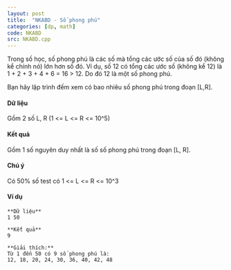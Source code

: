 ```yaml
---
layout: post
title:  "NKABD - Số phong phú"
categories: [dp, math]
code: NKABD
src: NKABD.cpp
---
```




  


Trong số học, số phong phú là các số mà tổng các ước số của số đó (không kể chính nó) lớn hơn số đó. Ví dụ, số 12 có tổng các ước số (không kể 12) là 1 + 2 + 3 + 4 + 6 = 16 > 12. Do đó 12 là một số phong phú.

Bạn hãy lập trình đếm xem có bao nhiêu số phong phú trong đoạn \[L,R\].

#### Dữ liệu

Gồm 2 số L, R (1 <= L <= R <= 10^5)

#### Kết quả

Gồm 1 số nguyên duy nhất là số số phong phú trong đoạn \[L, R\].

#### Chú ý

Có 50% số test có 1 <= L <= R <= 10^3

#### Ví dụ

```
**Dữ liệu**
1 50

**Kết quả**
9

**Giải thích:**
Từ 1 đến 50 có 9 số phong phú là: 
12, 18, 20, 24, 30, 36, 40, 42, 48

```

<!--more-->

